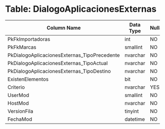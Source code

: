 # Table: DialogoAplicacionesExternas

| Column Name | Data Type | Nullable |
|-------------|-----------|----------|
| PkFkImportadoras | int | NO |
| PkFkMarcas | smallint | NO |
| PkDialogoAplicacionesExternas_TipoPrecedente | nvarchar | NO |
| PkDialogoAplicacionesExternas_TipoActual | nvarchar | NO |
| PkDialogoAplicacionesExternas_TipoDestino | nvarchar | NO |
| ExistenElementos | bit | NO |
| Criterio | nvarchar | YES |
| UserMod | smallint | NO |
| HostMod | nvarchar | NO |
| VersionFila | tinyint | NO |
| FechaMod | datetime | NO |
